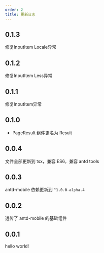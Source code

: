 ```yaml
---
order: 2
title: 更新日志
---
```


## 0.1.3
修复InputItem Locale异常

## 0.1.2
修复InputItem Less异常

## 0.1.1
修复InputItem异常

## 0.1.0
- PageResult 组件更名为 Result

## 0.0.4

文件全部更新到 tsx，兼容 ES6，兼容 antd tools

## 0.0.3

antd-mobile 依赖更新到 `^1.0.0-alpha.4`

## 0.0.2

透传了 antd-mobile 的基础组件

## 0.0.1

hello world!
